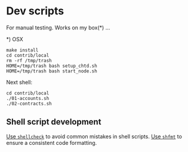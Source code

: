 # Dev scripts
For manual testing. Works on my box(*) ...


*) OSX

```
make install
cd contrib/local
rm -rf /tmp/trash
HOME=/tmp/trash bash setup_chtd.sh
HOME=/tmp/trash bash start_node.sh
```

Next shell:

```
cd contrib/local
./01-accounts.sh
./02-contracts.sh
```

## Shell script development

[Use `shellcheck`](https://www.shellcheck.net/) to avoid common mistakes in shell scripts.
[Use `shfmt`](https://github.com/mvdan/sh) to ensure a consistent code formatting.

